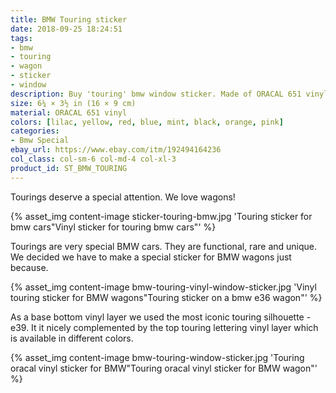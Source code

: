 ```yaml
---
title: BMW Touring sticker
date: 2018-09-25 18:24:51
tags:
- bmw
- touring
- wagon
- sticker
- window
description: Buy 'touring' bmw window sticker. Made of ORACAL 651 vinyl.
size: 6¼ × 3½ in (16 × 9 cm)
material: ORACAL 651 vinyl
colors: [lilac, yellow, red, blue, mint, black, orange, pink]
categories:
- Bmw Special
ebay_url: https://www.ebay.com/itm/192494164236
col_class: col-sm-6 col-md-4 col-xl-3
product_id: ST_BMW_TOURING
---
```


Tourings deserve a special attention. We love wagons!

<!-- more -->
{% asset_img content-image sticker-touring-bmw.jpg 'Touring sticker for bmw cars"Vinyl sticker for touring bmw cars"' %}

Tourings are very special BMW cars. They are functional, rare and unique. We decided we have to make a special sticker for BMW wagons just because.

{% asset_img content-image bmw-touring-vinyl-window-sticker.jpg 'Vinyl touring sticker for BMW wagons"Touring sticker on a bmw e36 wagon"' %}

As a base bottom vinyl layer we used the most iconic touring silhouette - e39. It it nicely complemented by the top touring lettering vinyl layer which is available in different colors.

{% asset_img content-image bmw-touring-window-sticker.jpg 'Touring oracal vinyl sticker for BMW"Touring oracal vinyl sticker for BMW wagon"' %}
